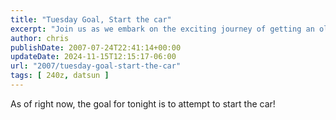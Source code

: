 ```yaml
---
title: "Tuesday Goal, Start the car"
excerpt: "Join us as we embark on the exciting journey of getting an old car running again tonight, this blog post from 2007 is pretty short!"
author: chris
publishDate: 2007-07-24T22:41:14+00:00
updateDate: 2024-11-15T12:15:17-06:00
url: "2007/tuesday-goal-start-the-car"
tags: [ 240z, datsun ]
---
```


As of right now, the goal for tonight is to attempt to start the car!



